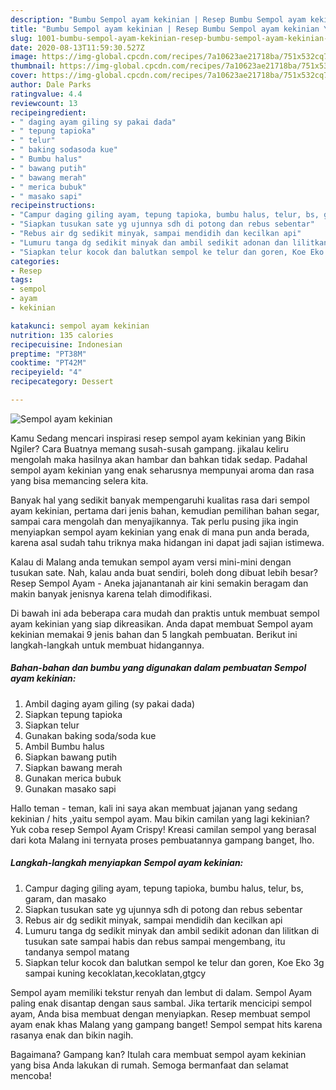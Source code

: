 ```yaml
---
description: "Bumbu Sempol ayam kekinian | Resep Bumbu Sempol ayam kekinian Yang Menggugah Selera"
title: "Bumbu Sempol ayam kekinian | Resep Bumbu Sempol ayam kekinian Yang Menggugah Selera"
slug: 1001-bumbu-sempol-ayam-kekinian-resep-bumbu-sempol-ayam-kekinian-yang-menggugah-selera
date: 2020-08-13T11:59:30.527Z
image: https://img-global.cpcdn.com/recipes/7a10623ae21718ba/751x532cq70/sempol-ayam-kekinian-foto-resep-utama.jpg
thumbnail: https://img-global.cpcdn.com/recipes/7a10623ae21718ba/751x532cq70/sempol-ayam-kekinian-foto-resep-utama.jpg
cover: https://img-global.cpcdn.com/recipes/7a10623ae21718ba/751x532cq70/sempol-ayam-kekinian-foto-resep-utama.jpg
author: Dale Parks
ratingvalue: 4.4
reviewcount: 13
recipeingredient:
- " daging ayam giling sy pakai dada"
- " tepung tapioka"
- " telur"
- " baking sodasoda kue"
- " Bumbu halus"
- " bawang putih"
- " bawang merah"
- " merica bubuk"
- " masako sapi"
recipeinstructions:
- "Campur daging giling ayam, tepung tapioka, bumbu halus, telur, bs, garam, dan masako"
- "Siapkan tusukan sate yg ujunnya sdh di potong dan rebus sebentar"
- "Rebus air dg sedikit minyak, sampai mendidih dan kecilkan api"
- "Lumuru tanga dg sedikit minyak dan ambil sedikit adonan dan lilitkan di tusukan sate sampai habis dan rebus sampai mengembang, itu tandanya sempol matang"
- "Siapkan telur kocok dan balutkan sempol ke telur dan goren, Koe Eko 3g sampai kuning kecoklatan,kecoklatan,gtgcy"
categories:
- Resep
tags:
- sempol
- ayam
- kekinian

katakunci: sempol ayam kekinian 
nutrition: 135 calories
recipecuisine: Indonesian
preptime: "PT38M"
cooktime: "PT42M"
recipeyield: "4"
recipecategory: Dessert

---
```



![Sempol ayam kekinian](https://img-global.cpcdn.com/recipes/7a10623ae21718ba/751x532cq70/sempol-ayam-kekinian-foto-resep-utama.jpg)

Kamu Sedang mencari inspirasi resep sempol ayam kekinian yang Bikin Ngiler? Cara Buatnya memang susah-susah gampang. jikalau keliru mengolah maka hasilnya akan hambar dan bahkan tidak sedap. Padahal sempol ayam kekinian yang enak seharusnya mempunyai aroma dan rasa yang bisa memancing selera kita.

Banyak hal yang sedikit banyak mempengaruhi kualitas rasa dari sempol ayam kekinian, pertama dari jenis bahan, kemudian pemilihan bahan segar, sampai cara mengolah dan menyajikannya. Tak perlu pusing jika ingin menyiapkan sempol ayam kekinian yang enak di mana pun anda berada, karena asal sudah tahu triknya maka hidangan ini dapat jadi sajian istimewa.

Kalau di Malang anda temukan sempol ayam versi mini-mini dengan tusukan sate. Nah, kalau anda buat sendiri, boleh dong dibuat lebih besar? Resep Sempol Ayam - Aneka jajanantanah air kini semakin beragam dan makin banyak jenisnya karena telah dimodifikasi.


Di bawah ini ada beberapa cara mudah dan praktis untuk membuat sempol ayam kekinian yang siap dikreasikan. Anda dapat membuat Sempol ayam kekinian memakai 9 jenis bahan dan 5 langkah pembuatan. Berikut ini langkah-langkah untuk membuat hidangannya.

<!--inarticleads1-->

##### Bahan-bahan dan bumbu yang digunakan dalam pembuatan Sempol ayam kekinian:

1. Ambil  daging ayam giling (sy pakai dada)
1. Siapkan  tepung tapioka
1. Siapkan  telur
1. Gunakan  baking soda/soda kue
1. Ambil  Bumbu halus
1. Siapkan  bawang putih
1. Siapkan  bawang merah
1. Gunakan  merica bubuk
1. Gunakan  masako sapi


Hallo teman - teman, kali ini saya akan membuat jajanan yang sedang kekinian / hits ,yaitu sempol ayam. Mau bikin camilan yang lagi kekinian? Yuk coba resep Sempol Ayam Crispy! Kreasi camilan sempol yang berasal dari kota Malang ini ternyata proses pembuatannya gampang banget, lho. 

<!--inarticleads2-->

##### Langkah-langkah menyiapkan Sempol ayam kekinian:

1. Campur daging giling ayam, tepung tapioka, bumbu halus, telur, bs, garam, dan masako
1. Siapkan tusukan sate yg ujunnya sdh di potong dan rebus sebentar
1. Rebus air dg sedikit minyak, sampai mendidih dan kecilkan api
1. Lumuru tanga dg sedikit minyak dan ambil sedikit adonan dan lilitkan di tusukan sate sampai habis dan rebus sampai mengembang, itu tandanya sempol matang
1. Siapkan telur kocok dan balutkan sempol ke telur dan goren, Koe Eko 3g sampai kuning kecoklatan,kecoklatan,gtgcy


Sempol ayam memiliki tekstur renyah dan lembut di dalam. Sempol Ayam paling enak disantap dengan saus sambal. Jika tertarik mencicipi sempol ayam, Anda bisa membuat dengan menyiapkan. Resep membuat sempol ayam enak khas Malang yang gampang banget! Sempol sempat hits karena rasanya enak dan bikin nagih. 

Bagaimana? Gampang kan? Itulah cara membuat sempol ayam kekinian yang bisa Anda lakukan di rumah. Semoga bermanfaat dan selamat mencoba!
